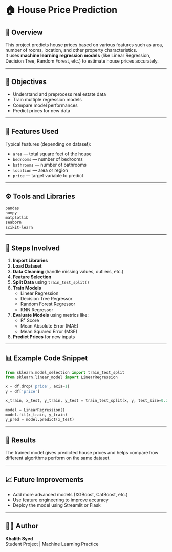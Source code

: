 # 🏠 House Price Prediction

## 📘 Overview
This project predicts house prices based on various features such as area, number of rooms, location, and other property characteristics.  
It uses **machine learning regression models** (like Linear Regression, Decision Tree, Random Forest, etc.) to estimate house prices accurately.

---

## 🧠 Objectives
- Understand and preprocess real estate data  
- Train multiple regression models  
- Compare model performances  
- Predict prices for new data  

---

## 🧩 Features Used
Typical features (depending on dataset):
- `area` — total square feet of the house  
- `bedrooms` — number of bedrooms  
- `bathrooms` — number of bathrooms  
- `location` — area or region  
- `price` — target variable to predict  

---

## ⚙️ Tools and Libraries
```python
pandas
numpy
matplotlib
seaborn
scikit-learn
```

---

## 🚀 Steps Involved
1. **Import Libraries**  
2. **Load Dataset**  
3. **Data Cleaning** (handle missing values, outliers, etc.)  
4. **Feature Selection**  
5. **Split Data** using `train_test_split()`  
6. **Train Models**
   - Linear Regression  
   - Decision Tree Regressor  
   - Random Forest Regressor  
   - KNN Regressor  
7. **Evaluate Models** using metrics like:
   - R² Score  
   - Mean Absolute Error (MAE)  
   - Mean Squared Error (MSE)  
8. **Predict Prices** for new inputs  

---

## 📊 Example Code Snippet
```python
from sklearn.model_selection import train_test_split
from sklearn.linear_model import LinearRegression

x = df.drop('price', axis=1)
y = df['price']

x_train, x_test, y_train, y_test = train_test_split(x, y, test_size=0.25, random_state=42)

model = LinearRegression()
model.fit(x_train, y_train)
y_pred = model.predict(x_test)
```

---

## 🧾 Results
The trained model gives predicted house prices and helps compare how different algorithms perform on the same dataset.

---

## 📈 Future Improvements
- Add more advanced models (XGBoost, CatBoost, etc.)  
- Use feature engineering to improve accuracy  
- Deploy the model using Streamlit or Flask  

---

## 👨‍💻 Author
**Khalith Syed**  
Student Project | Machine Learning Practice
